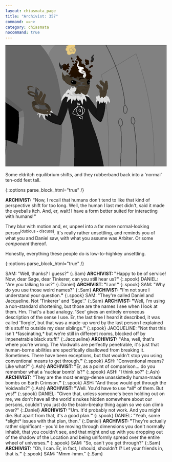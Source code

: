 ```yaml
---
layout: chiasmata_page
title: "Archivist: 357"
command: ==~>
category: chiasmata
nocommand: true
---
```


![357](/chiasmata/images/narrative/355.png)

Some eldritch equilibrium shifts, and they rubberband back into a 'normal' ten-odd feet tall.

{::options parse_block_html="true" /}
<div class="dialogue">
<b>ARCHIVIST: "</b>Now, I recall that humans don't tend to like that kind of perspective shift for too long. Well, the human I last met didn't, said it made the eyeballs itch. And, er, wait! I have a form better suited for interacting with humans!<b>"</b>
</div>

They blur with motion and, er, unpeel into a far more normal-looking person<sup>[dubious - discuss]</sup>. It's really rather unsettling, and reminds you of what you and Daniel saw, with what you assume was Arbiter. Or some *component* thereof.

Honestly, everything these people do is low-to-highkey unsettling.

{::options parse_block_html="true" /}
<div class="dialogue">
SAM: "Well, thanks? I guess?" 
{:.Sam}
<b>ARCHIVIST: "</b>Happy to be of service! Now, dear Sage, dear Tinkerer, can you still hear us?<b>"</b> 
{:.spook}
DANIEL: "Are you talking to us?" 
{:.Daniel}
<b>ARCHIVIST: "</b>I am!<b>"</b> 
{:.spook}
SAM: "Why do you use those weird names?" 
{:.Sam}
<b>ARCHIVIST: "</b>I'm not sure I understand your question.<b>"</b> 
{:.spook}
SAM: "They're called Daniel and Jacqueline. Not 'Tinkerer' and 'Sage'." 
{:.Sam}
<b>ARCHIVIST: "</b>Well, I'm using a non-standard shortening, but those are the names I see when I look at them. Hm. That's a bad analogy. 'See' gives an entirely erroneous description of the sense I use. Er, the last time I heard it described, it was called 'florgle', but that was a made-up word by the last person I explained this stuff to outside my dear siblings.<b>"</b> 
{:.spook}
JACQUELINE: "Not that this isn't *fascinating,* but we're still in different rooms, blocked off by impenetrable black stuff." 
{:.Jacqueline}
<b>ARCHIVIST: "</b>Aha, well, that's where you're wrong. The Voidwalls are perfectly penetrable, it's just that human-borne abilities are specifically disallowed from breaking it. Sometimes. There have been exceptions, but that wouldn't stop you using conventional means to get through.<b>"</b> 
{:.spook}
ASH: "Conventional means? Like what?" 
{:.Ash}
<b>ARCHIVIST: "</b>Er, as a point of comparison... do you remember what a 'nuclear bomb' is?<b>"</b> 
{:.spook}
ASH: "I think so?" 
{:.Ash}
<b>ARCHIVIST: "</b>They are the most energy-dense unassistedly human-made bombs on Earth Crimson.<b>"</b> 
{:.spook}
ASH: "And those would get through the Voidwalls?" 
{:.Ash}
<b>ARCHIVIST: "</b>Well. You'd have to use *all* of them. But yes!<b>"</b> 
{:.spook}
DANIEL: "Given that, unless someone's been holding out on me, we don't have all the world's nukes hidden somewhere about our persons, couldn't you just do the brain-breaky thing again so we can climb over?" 
{:.Daniel}
<b>ARCHIVIST: "</b>Um. It'd probably not work. And you might die. But apart from that, it's a good plan.<b>"</b> 
{:.spook}
DANIEL: "Yeah, some *slight* issues with that plan, then." 
{:.Daniel}
<b>ARCHIVIST: "</b>They're actually rather significant - you'd be moving through dimensions you don't normally inhabit, that you couldn't see, and that might end up with you dropping out of the shadow of the Location and being uniformly spread over the entire wheel of universes.<b>"</b> 
{:.spook}
SAM: "So, can't you get through?" 
{:.Sam}
<b>ARCHIVIST: "</b>Oh, I can. Er, in fact, I should, shouldn't I? Let your friends in, that is.<b>"</b> 
{:.spook}
SAM: "Mmm-hmm." 
{:.Sam}
</div>